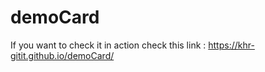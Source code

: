# demoCard
If you want to check it in action check this link : https://khr-gitit.github.io/demoCard/
